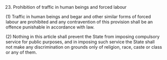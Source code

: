 23. Prohibition of traffic in human beings and forced labour

(1) Traffic in human beings and begar and other similar forms of forced labour are prohibited and any contravention of this provision shall be an offence punishable in accordance with law.

(2) Nothing in this article shall prevent the State from imposing compulsory service for public purposes, and in imposing such service the State shall not make any discrimination on grounds only of religion, race, caste or class or any of them.

